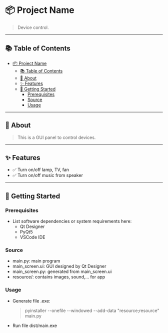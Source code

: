 # 📦 Project Name

> Device control.

---

## 📚 Table of Contents

- [📦 Project Name](#-project-name)
  - [📚 Table of Contents](#-table-of-contents)
  - [📝 About](#-about)
  - [✨ Features](#-features)
  - [🚀 Getting Started](#-getting-started)
    - [Prerequisites](#prerequisites)
    - [Source](#source)
    - [Usage](#usage)

---

## 📝 About

> This is a GUI panel to control devices.

---

## ✨ Features

- ✅ Turn on/off lamp, TV, fan
- ✅ Turn on/off music from speaker

---

## 🚀 Getting Started

### Prerequisites

- List software dependencies or system requirements here:
  - Qt Designer
  - PyQt5
  - VSCode IDE

### Source

- main.py: main program
- main_screen.ui: GUI designed by Qt Designer
- main_screen.py: generated from main_screen.ui
- resource/: contains images, sound,... for app

### Usage

- Generate file .exe: 
  > pyinstaller --onefile --windowed --add-data "resource;resource" main.py
- Run file dist/main.exe
